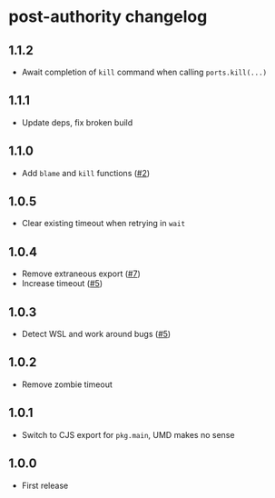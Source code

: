 # post-authority changelog

## 1.1.2

* Await completion of `kill` command when calling `ports.kill(...)`

## 1.1.1

* Update deps, fix broken build

## 1.1.0

* Add `blame` and `kill` functions ([#2](https://github.com/Rich-Harris/port-authority/issues/2))

## 1.0.5

* Clear existing timeout when retrying in `wait`

## 1.0.4

* Remove extraneous export ([#7](https://github.com/Rich-Harris/port-authority/pull/7))
* Increase timeout ([#5](https://github.com/Rich-Harris/port-authority/pull/6))

## 1.0.3

* Detect WSL and work around bugs ([#5](https://github.com/Rich-Harris/port-authority/pull/5))

## 1.0.2

* Remove zombie timeout

## 1.0.1

* Switch to CJS export for `pkg.main`, UMD makes no sense

## 1.0.0

* First release